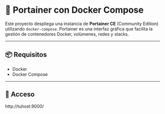 # 🐳 Portainer con Docker Compose

Este proyecto despliega una instancia de **Portainer CE** (Community Edition) utilizando `docker-compose`. Portainer es una interfaz gráfica que facilita la gestión de contenedores Docker, volúmenes, redes y stacks.

---

## 📦 Requisitos

- Docker
- Docker Compose

---

## 🚀 Acceso

http://tuhost:9000/


